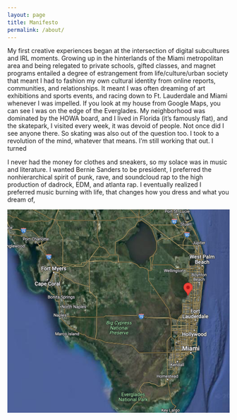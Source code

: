 ```yaml
---
layout: page
title: Manifesto
permalink: /about/
---
```

My first creative experiences began at the intersection of digital subcultures and IRL moments. Growing up in the hinterlands of the Miami metropolitan area and 
being relegated to private schools, gifted classes, and magnet programs entailed a degree of estrangement from life/culture/urban society that meant I had to fashion
my own cultural identity from online reports, communities, and relationships. It meant I was often dreaming of art exhibitions and sports events, and racing down to Ft.
Lauderdale and Miami whenever I was impelled. If you look at my house from Google Maps, you can see I was on the edge of the Everglades. My neighborhood was dominated
by the HOWA board, and I lived in Florida (it’s famously flat), and the skatepark, I visited every week, it was devoid of people. Not once did I see anyone there. 
So skating was also out of the question too. I took to a revolution of the mind, whatever that means. I’m still working that out. I turned 

I never had the money for clothes and sneakers, so my solace was in music and literature. I wanted Bernie Sanders to be president, I preferred the nonhierarchical 
spirit of punk, rave, and soundcloud rap to the high production of dadrock, EDM, and atlanta rap. I eventually realized I preferred music burning with life, 
that changes how you dress and what you dream of, 

<img class="image" src="Screenshot 2023-07-27 at 12.08.38 PM.png">
